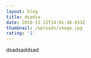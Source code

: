 ```yaml
---
layout: blog
title: dsadsa
date: 2018-11-12T14:01:48.033Z
thumbnail: /uploads/image.jpg
rating: '1'
---
```

dsadsaddsad
